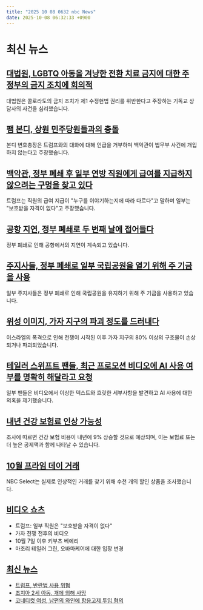 ```yaml
---
title: "2025 10 08 0632 nbc News"
date: 2025-10-08 06:32:33 +0900
---
```


# 최신 뉴스 

## [대법원, LGBTQ 아동을 겨냥한 전환 치료 금지에 대한 주 정부의 금지 조치에 회의적](https://www.nbcnews.com/politics/supreme-court/supreme-court-weighs-challenge-bans-conversion-therapy-aimed-lgbtq-kid-rcna235192)  
대법원은 콜로라도의 금지 조치가 제1 수정헌법 권리를 위반한다고 주장하는 기독교 상담사의 사건을 심리했습니다. 

## [팸 본디, 상원 민주당원들과의 충돌](https://www.nbcnews.com/politics/politics-news/live-blog/trump-shutdown-carney-tariffs-bondi-guard-supreme-court-live-updates-rcna235640)  
본디 변호총장은 트럼프와의 대화에 대해 언급을 거부하며 백악관이 법무부 사건에 개입하지 않는다고 주장했습니다. 

## [백악관, 정부 폐쇄 후 일부 연방 직원에게 급여를 지급하지 않으려는 구멍을 찾고 있다](https://www.nbcnews.com/politics/trump-administration/trump-white-house-government-shutdown-layoffs-back-pay-congress-rcna236101)  
트럼프는 직원의 급여 지급이 "누구를 이야기하는지에 따라 다르다"고 말하며 일부는 "보호받을 자격이 없다"고 주장했습니다. 

## [공항 지연, 정부 폐쇄로 두 번째 날에 접어들다](https://www.nbcnews.com/news/us-news/airport-delays-hit-second-day-government-shutdown-rcna236122)  
정부 폐쇄로 인해 공항에서의 지연이 계속되고 있습니다. 

## [주지사들, 정부 폐쇄로 일부 국립공원을 열기 위해 주 기금을 사용](https://www.nbcnews.com/politics/politics-news/governors-tap-state-funds-keep-national-parks-open-government-shutdown-rcna235569)  
일부 주지사들은 정부 폐쇄로 인해 국립공원을 유지하기 위해 주 기금을 사용하고 있습니다. 

## [위성 이미지, 가자 지구의 파괴 정도를 드러내다](https://www.nbcnews.com/world/gaza/satellite-images-destruction-gaza-strip-rcna236089)  
이스라엘의 폭격으로 인해 전쟁이 시작된 이후 가자 지구의 80% 이상의 구조물이 손상되거나 파괴되었습니다. 

## [테일러 스위프트 팬들, 최근 프로모션 비디오에 AI 사용 여부를 명확히 해달라고 요청](https://www.nbcnews.com/pop-culture/pop-culture-news/taylor-swift-gen-ai-accusations-fans-promo-videos-rcna236025)  
일부 팬들은 비디오에서 이상한 텍스트와 흐릿한 세부사항을 발견하고 AI 사용에 대한 의혹을 제기했습니다. 

## [내년 건강 보험료 인상 가능성](https://www.nbcnews.com/health/health-care/higher-health-insurance-premiums-affordable-care-act-employer-rcna235925)  
조사에 따르면 건강 보험 비용이 내년에 9% 상승할 것으로 예상되며, 이는 보험료 또는 더 높은 공제액과 함께 나타날 수 있습니다. 

## [10월 프라임 데이 거래](https://www.nbcnews.com/select/shopping/amazon-october-prime-day-2025-deals-rcna235415)  
NBC Select는 실제로 인상적인 거래를 찾기 위해 수천 개의 할인 상품을 조사했습니다. 

## [비디오 쇼츠](https://www.nbcnews.com/video/shorts)  
- 트럼프: 일부 직원은 "보호받을 자격이 없다"  
- 가자 전쟁 전후의 비디오  
- 10월 7일 이후 키부츠 베에리  
- 마조리 테일러 그린, 오바마케어에 대한 입장 변경 

## [최신 뉴스](https://www.nbcnews.com/latest-stories/)  
- [트럼프, 반란법 사용 위협](https://www.nbcnews.com/politics/trump-administration/insurrection-act-what-know-national-guard-deployment-protests-courts-rcna236162)  
- [조지아 2세 아동, 개에 의해 사망](https://www.nbcnews.com/news/us-news/2-year-old-georgia-boy-killed-dogs-daycare-owner-said-napped-rcna235884)  
- [코네티컷 여성, 남편의 와인에 항응고제 투입 혐의](https://www.nbcnews.com/news/us-news/connecticut-woman-charged-poisoning-estranged-husbands-wine-antifreeze-rcna235964)